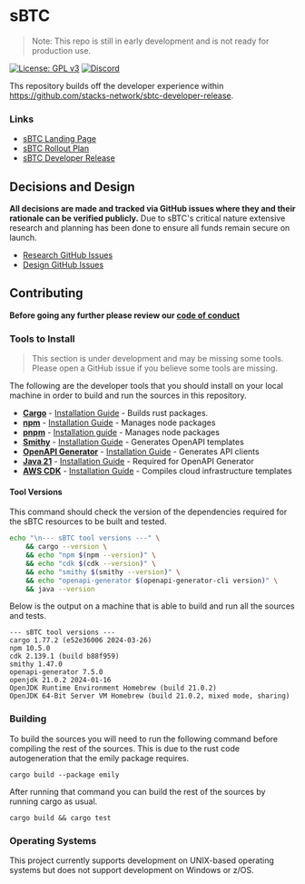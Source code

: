 # sBTC

> Note: This repo is still in early development and is not ready for production use.

[![License: GPL v3][gpl-v3-badge]][gpl-v3-link]
[![Discord][discord-badge]][discord-link]

Ths repository builds off the developer experience within https://github.com/stacks-network/sbtc-developer-release.

### Links

- [sBTC Landing Page](https://sbtc.tech/)
- [sBTC Rollout Plan](https://www.bitcoinwrites.com/p/sbtc-rollout-bootstrapping-programmable-bitcoin)
- [sBTC Developer Release](https://sbtc.tech/developer-release)

## Decisions and Design

**All decisions are made and tracked via GitHub issues where they and their rationale can be verified publicly.** Due to sBTC's critical nature extensive research and planning has been done to ensure all funds remain secure on launch.

- [Research GitHub Issues](https://github.com/stacks-network/sbtc/issues?q=is%3Aissue+label%3Aresearch+)
- [Design GitHub Issues](https://github.com/stacks-network/sbtc/issues?q=is%3Aissue+label%3Adesign+)

## Contributing

**Before going any further please review our [code of conduct](CODE_OF_CONDUCT.md)**

### Tools to Install

> This section is under development and may be missing some tools. Please
> open a GitHub issue if you believe some tools are missing.

The following are the developer tools that you should install on your local machine in
order to build and run the sources in this repository.

- **[Cargo](https://doc.rust-lang.org/cargo/)** - [Installation Guide](https://doc.rust-lang.org/cargo/getting-started/installation.html) - Builds rust packages.
- **[npm](https://www.npmjs.com/)** - [Installation Guide](https://docs.npmjs.com/downloading-and-installing-node-js-and-npm) - Manages node packages
- **[pnpm](https://pnpm.io)** - [Installation guide](https://pnpm.io/installation) - Manages node packages
- **[Smithy](https://smithy.io/2.0/index.html)** - [Installation Guide](https://smithy.io/2.0/guides/smithy-cli/cli_installation.html) - Generates OpenAPI templates
- **[OpenAPI Generator](https://openapi-generator.tech/)** - [Installation Guide](https://openapi-generator.tech/docs/installation/) - Generates API clients
- **[Java 21](https://www.oracle.com/java/)** - [Installation Guide](https://www.oracle.com/java/technologies/downloads/) - Required for OpenAPI Generator
- **[AWS CDK](https://aws.amazon.com/cdk/)** - [Installation Guide](https://docs.aws.amazon.com/cdk/v2/guide/getting_started.html#getting_started_install) - Compiles cloud infrastructure templates

#### Tool Versions

This command should check the version of the dependencies required for the sBTC
resources to be built and tested.

```bash
echo "\n--- sBTC tool versions ---" \
    && cargo --version \
    && echo "npm $(npm --version)" \
    && echo "cdk $(cdk --version)" \
    && echo "smithy $(smithy --version)" \
    && echo "openapi-generator $(openapi-generator-cli version)" \
    && java --version
```

Below is the output on a machine that is able to build and run all the sources and tests.

```
--- sBTC tool versions ---
cargo 1.77.2 (e52e36006 2024-03-26)
npm 10.5.0
cdk 2.139.1 (build b88f959)
smithy 1.47.0
openapi-generator 7.5.0
openjdk 21.0.2 2024-01-16
OpenJDK Runtime Environment Homebrew (build 21.0.2)
OpenJDK 64-Bit Server VM Homebrew (build 21.0.2, mixed mode, sharing)
```

### Building

To build the sources you will need to run the following command before compiling the rest
of the sources. This is due to the rust code autogeneration that the emily package
requires.

```
cargo build --package emily
```

After running that command you can build the rest of the sources by running cargo
as usual.

```
cargo build && cargo test
```

### Operating Systems

This project currently supports development on UNIX-based operating systems but
does not support development on Windows or z/OS.

[discord-badge]: https://img.shields.io/static/v1?logo=discord&label=discord&message=Join&color=blue
[discord-link]: https://discord.gg/hHaz2gGX
[gpl-v3-badge]: https://img.shields.io/badge/License-GPLv3-blue.svg?style=flat
[gpl-v3-link]: https://www.gnu.org/licenses/gpl-3.0
